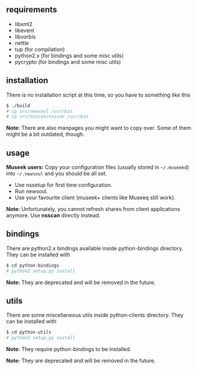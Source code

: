 ## requirements

* libxml2
* libevent
* libvorbis
* nettle
* tup (for compilation)
* python2.x (for bindings and some misc utils)
* pycrypto (for bindings and some misc utils)

## installation

There is no installation script at this time, so you have to something like this
```sh
$ ./build
# cp src/newsoul /usr/bin
# cp src/nsscan/nsscan /usr/bin
```
**Note:** There are also manpages you might want to copy over. Some of them might be a bit outdated, though.

## usage

**Museek users:** Copy your configuration files (usually stored in `~/.museekd`) into `~/.newsoul` and you should be all set.

* Use nssetup for first time configuration.
* Run newsoul.
* Use your favourite client (museek+ clients like Museeq still work).

**Note:** Unfortunately, you cannot refresh shares from client applications anymore. Use **nsscan** directly instead.

## bindings

There are python2.x bindings available inside python-bindings directory. They can be installed with
```sh
$ cd python-bindings
# python2 setup.py install
```
**Note:** They are deprecated and will be removed in the future.

## utils

There are some miscellaneous utils inside python-clients directory. They can be installed with
```sh
$ cd python-utils
# python2 setup.py install
```
**Note:** They require python-bindings to be installed.

**Note:** They are deprecated and will be removed in the future.
